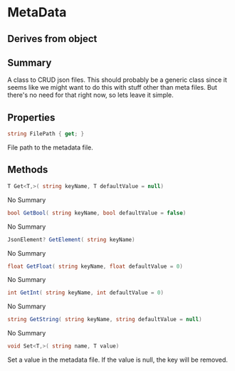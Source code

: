 # MetaData

## Derives from object

## Summary

A class to CRUD json files. This should probably be a generic class since it seems
like we might want to do this with stuff other than meta files. But there's no need for
that right now, so lets leave it simple.
## Properties

```c#
string FilePath { get; } 
```
File path to the metadata file.
## Methods

```c#
T Get<T,>( string keyName, T defaultValue = null) 
```
No Summary
```c#
bool GetBool( string keyName, bool defaultValue = false) 
```
No Summary
```c#
JsonElement? GetElement( string keyName) 
```
No Summary
```c#
float GetFloat( string keyName, float defaultValue = 0) 
```
No Summary
```c#
int GetInt( string keyName, int defaultValue = 0) 
```
No Summary
```c#
string GetString( string keyName, string defaultValue = null) 
```
No Summary
```c#
void Set<T,>( string name, T value) 
```
Set a value in the metadata file. If the value is null, the key will be removed.
